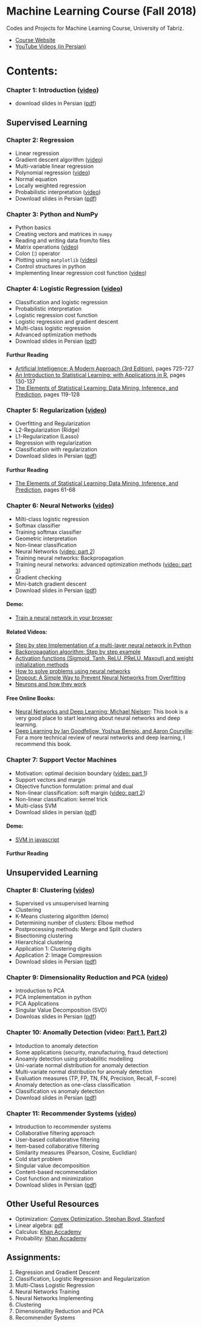 # Machine Learning Course (Fall 2018)
Codes and Projects for Machine Learning Course, University of Tabriz.
 
* [Course Website](http://www.snrazavi.ir/ml-2018/)
* [YouTube Videos (in Persian)](https://www.youtube.com/playlist?list=PLW529xl11jnnupZKT5Og4pwHPoRFQRQz_)

# Contents:
### Chapter 1: Introduction ([video](https://youtu.be/kgwDP35InuQ))
* download slides in Persian ([pdf](http://www.snrazavi.ir/wp-content/uploads/2018/10/1Introduction2018.pdf)) 

## Supervised Learning
### Chapter 2: Regression
* Linear regression
* Gradient descent algorithm ([video](https://youtu.be/LSOHgEDDN_Y))
* Multi-variable linear regression
* Polynomial regression ([video](https://youtu.be/bS5QFhQLQn8))
* Normal equation
* Locally weighted regression
* Probabilistic interpretation ([video](https://youtu.be/ye_cuOMJhSs))
* Download slides in Persian ([pdf](http://www.snrazavi.ir/wp-content/uploads/2018/10/2Regression2018-1.pdf))
### Chapter 3: Python and NumPy
* Python basics
* Creating vectors and matrices in `numpy`
* Reading and writing data from/to files
* Matrix operations ([video](https://youtu.be/F4eEBiDnx-o))
* Colon (:) operator
* Plotting using `matplotlib` ([video](https://youtu.be/0yo2czPtOWY))
* Control structures in python
* Implementing linear regression cost function ([video](https://youtu.be/E-31_GpmVug))
### Chapter 4: Logistic Regression ([video](https://youtu.be/QXfLd5AOgls))
* Classification and logistic regression
* Probabilistic interpretation
* Logistic regression cost function
* Logistic regression and gradient descent
* Multi-class logistic regression
* Advanced optimization methods
* Download slides in Persian ([pdf](http://www.snrazavi.ir/wp-content/uploads/2018/10/4Logistic-Regression_2018-1.pdf)) 
#### Furthur Reading
  * [Artificial Intelligence: A Modern Approach (3rd Edition)](http://aima.cs.berkeley.edu/), pages 725-727
  * [An Introduction to Statistical Learning: with Applications in R](http://www.amazon.com/dp/1461471370?tag=inspiredalgor-20), pages 130-137
  * [The Elements of Statistical Learning: Data Mining, Inference, and Prediction](http://www.amazon.com/dp/0387848576?tag=inspiredalgor-20), pages 119-128

### Chapter 5: Regularization ([video](https://youtu.be/Cn1Dyk7FZVM))
* Overfitting and Regularization
* L2-Regularization (Ridge)
* L1-Regularization (Lasso)
* Regression with regularization
* Classification with regularization
* Download slides in Persian ([pdf](http://www.snrazavi.ir/wp-content/uploads/2018/10/5-Regularization_2018.pdf)) 
#### Furthur Reading
 * [The Elements of Statistical Learning: Data Mining, Inference, and Prediction](http://www.amazon.com/dp/0387848576?tag=inspiredalgor-20), pages 61-68
 
### Chapter 6: Neural Networks ([video](https://youtu.be/ZSGjtQW5kVc))
* Milti-class logistic regression
* Softmax classifier
* Training softmax classifier
* Geometric interpretation
* Non-linear classification
* Neural Networks ([video: part 2](https://youtu.be/x0IDwEREdQg))
* Training neural networks: Backpropagation
* Training neural networks: advanced optimization methods ([video: part 3](https://youtu.be/oaJGybYklHc))
* Gradient checking
* Mini-batch gradient descent
* Download slides in Persian ([pdf](http://www.snrazavi.ir/wp-content/uploads/2018/10/6-Neural_Networks_2018-1.pdf))

#### Demo:
* [Train a neural network in your browser](https://playground.tensorflow.org/)

#### Related Videos:
* [Step by step Implementation of a multi-layer neural network in Python](https://youtu.be/BnREVEmc2b4)
* [Backpropagation algorithm: Step by step example](https://youtu.be/9JKXFWzf0yc)
* [Activation functions (Sigmoid, Tanh, ReLU, PReLU, Maxout) and weight initialization methods](https://youtu.be/MdDIVaM6AlA)
* [How to solve problems using neural networks](https://youtu.be/PVobcS4TA1s)
* [Dropout: A Simple Way to Prevent Neural Networks from Overfitting](https://youtu.be/xZu3wNn4uKY)
* [Neurons and how they work](https://youtu.be/c5cab4hgmoE)

#### Free Online Books:
* [Neural Networks and Deep Learning; Michael Nielsen](http://neuralnetworksanddeeplearning.com/): This book is a very good place to start learning about neural networks and deep learning. 
* [Deep Learning by Ian Goodfellow, Yoshua Bengio, and Aaron Courville](http://www.deeplearningbook.org/): For a more technical review of neural networks and deep learning, I recommend this book. 

### Chapter 7: Support Vector Machines
* Motivation: optimal decision boundary ([video: part 1](https://youtu.be/nYXgC4xKmiM))
* Support vectors and margin
* Objective function formulation: primal and dual
* Non-linear classification: soft margin ([video: part 2](https://youtu.be/BF3Z39CJcG8))
* Non-linear classification: kernel trick
* Multi-class SVM
* Download slides in persian ([pdf](http://www.snrazavi.ir/wp-content/uploads/2018/10/7Support_Vector_Machines_2018.pdf))

#### Demo:
* [SVM in javascript](https://cs.stanford.edu/~karpathy/svmjs/demo/)

#### Furthur Reading

## Unsupervided Learning

### Chapter 8: Clustering ([video](https://youtu.be/M_KLKitifyQ))
* Supervised vs unsupervised learning
* Clustering
* K-Means clustering algorithm (demo)
* Determining number of clusters: Elbow method
* Postprocessing methods: Merge and Split clusters
* Bisectioning clustering
* Hierarchical clustering
* Application 1: Clustering digits
* Application 2: Image Compression
* Download slides in Persian ([pdf](http://www.snrazavi.ir/wp-content/uploads/2018/10/8Clustering_2018.pdf))

### Chapter 9: Dimensionality Reduction and PCA ([video](https://youtu.be/c0jCvF4dreQ))
* Introduction to PCA
* PCA implementation in python
* PCA Applications
* Singular Value Decomposition (SVD)
* Downloas slides in Persian ([pdf](http://www.snrazavi.ir/wp-content/uploads/2018/10/9-DimensionalityReduction_2018.pdf))

### Chapter 10: Anomally Detection (video: [Part 1](https://youtu.be/UbzQBeCLGh8), [Part 2](https://youtu.be/Kk9k2nSHOMw))
* Intoduction to anomaly detection
* Some applications (security, manufacturing, fraud detection)
* Anoamly detection using probabilitic modelling
* Uni-variate normal distribution for anomaly detection
* Multi-variate normal distribution for anomaly detection
* Evaluation measures (TP, FP, TN, FN, Precision, Recall, F-score)
* Anomaly detection as one-class classification
* Classification vs anomaly detection
* Download slides in Persian ([pdf](http://www.snrazavi.ir/wp-content/uploads/2018/10/10AnomalyDetection.pdf))

### Chapter 11: Recommender Systems ([video](https://youtu.be/wyBkGbxatew))
* Introduction to recommender systems
* Collaborative filtering approach
 * User-based collaborative filtering
 * Item-based collaborative filtering
* Similarity measures (Pearson, Cosine, Euclidian)
* Cold start problem
* Singular value decomposition
* Content-based recommendation
* Cost function and minimization
* Download slides in Persian ([pdf](http://www.snrazavi.ir/wp-content/uploads/2018/10/11RecommenderSystems.pdf))


## Other Useful Resources
* Optimization: [Convex Optimization, Stephan Boyd, Stanford](http://web.stanford.edu/~boyd/cvxbook/)
* Linear algebra: [pdf](http://www.snrazavi.ir/wp-content/uploads/2017/10/linalg.pdf)
* Calculus: [Khan Accademy](https://www.khanacademy.org/math/multivariable-calculus)
* Probability: [Khan Accademy](https://www.khanacademy.org/math/statistics-probability)


## Assignments:
1. Regression and Gradient Descent
2. Classification, Logistic Regression and Regularization
3. Multi-Class Logistic Regression
4. Neural Networks Training
5. Neural Networks Implementing
5. Clustering
6. Dimensionallity Reduction and PCA
7. Recommender Systems
